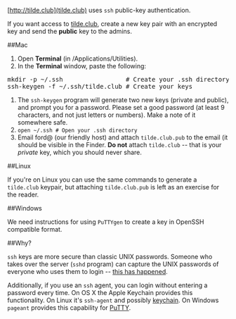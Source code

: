 [http://tilde.club](tilde.club) uses `ssh` public-key authentication.

If you want access to [tilde.club](http://tilde.club), create a new key pair with an encrypted key and send the **public** key to the admins.

##Mac

1. Open **Terminal** (in /Applications/Utilities).
1. In the **Terminal** window, paste the following:
<pre>
mkdir -p ~/.ssh                 # Create your .ssh directory
ssh-keygen -f ~/.ssh/tilde.club # Create your keys
</pre>
1. The `ssh-keygen` program will generate two new keys (private and public), and prompt you for a password. Please set a good password (at least 9 characters, and not just letters or numbers). Make a note of it somewhere safe.
1. `open ~/.ssh # Open your .ssh directory`
1. Email ford@ (our friendly host) and attach `tilde.club.pub` to the email (it should be visible in the Finder. **Do not** attach `tilde.club` -- that is your *private* key, which you should never share.

##Linux

If you're on Linux you can use the same commands to generate a `tilde.club` keypair, but attaching `tilde.club.pub` is left as an exercise for the reader.

##Windows

We need instructions for using `PuTTYgen` to create a key in OpenSSH compatible format.

##Why?

`ssh` keys are more secure than classic UNIX passwords. Someone who takes over the server (`sshd` program) can capture the UNIX passwords of everyone who uses them to login -- [this has happened](http://www.apache.org/info/20010519-hack.html).

Additionally, if you use an `ssh` agent, you can login without entering a password every time. On OS X the Apple Keychain provides this functionality. On Linux it's `ssh-agent` and possibly [keychain](http://www.funtoo.org/Keychain). On Windows `pageant` provides this capability for [PuTTY](http://www.chiark.greenend.org.uk/~sgtatham/putty/download.html).
